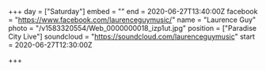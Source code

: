 +++
day = ["Saturday"]
embed = ""
end = 2020-06-27T13:40:00Z
facebook = "https://www.facebook.com/laurenceguymusic/"
name = "Laurence Guy"
photo = "/v1583320554/Web_0000000018_izp1ut.jpg"
position = ["Paradise City Live"]
soundcloud = "https://soundcloud.com/laurenceguymusic"
start = 2020-06-27T12:30:00Z

+++
